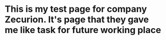 # This is my test page for company Zecurion. It's page that they gave me like task for future working place

